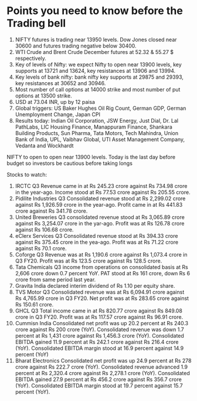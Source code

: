 # Points you need to know before the Trading bell
1. NIFTY futures is trading near 13950 levels. Dow Jones closed near 30600 and futures trading negative below 30400.
2. WTI Crude and Brent Crude December futures at 52.32 & 55.27 $ respectively. 
3. Key of levels of Nifty: we expect Nifty to open near 13900 levels, key supports at 13721 and 13624, key resistances at 13906 and 13994.
4. Key levels of bank nifty: bank nifty key supports at 29875 and 29393, key resistances at 30652 and 30946.
5. Most number of call options at 14000 strike and most number of put options at 13500 strike.
6. USD at 73.04 INR, up by 12 paisa
7. Global triggers: US Baker Hughes Oil Rig Count, German GDP, German Unemployment Change, Japan CPI
8. Results today: Indian Oil Corporation, JSW Energy, Just Dial, Dr. Lal PathLabs, LIC Housing Finance, Manappuram Finance, Shankara Building Products, Sun Pharma, Tata Motors, Tech Mahindra, Union Bank of India, UPL, Vaibhav Global, UTI Asset Management Company, Vedanta and Wockhardt 

NIFTY to open to open near 13900 levels. Today is the last day before budget so investors be cautious before taking longs

Stocks to watch:
1. IRCTC Q3 Revenue came in at Rs 245.23 crore against Rs 734.98 crore in the year-ago. Income stood at Rs 77.53 crore against Rs 205.55 crore.
2. Pidilite Industries Q3 Consolidated revenue stood at Rs 2,299.02 crore against Rs 1,926.59 crore in the year-ago. Profit came in at Rs 441.83 crore against Rs 341.78 crore.
3. United Breweries Q3 consolidated revenue stood at Rs 3,065.89 crore against Rs 3,254.07 crore in the yar-ago. Profit was at Rs 126.78 crore against Rs 106.68 crore.
4. eClerx Services Q3 Consolidated revenue stood at Rs 394.33 crore against Rs 375.45 crore in the yea-ago. Profit was at Rs 71.22 crore against Rs 70.1 crore.
5. Coforge Q3 Revenue was at Rs 1,190.6 crore against Rs 1,073.4 crore in Q3 FY20. Profit was at Rs 123.5 crore against Rs 128.5 crore.
6. Tata Chemicals Q3 income from operations on consolidated basis at Rs 2,606 crore down 0.7 percent YoY. PAT stood at Rs 161 crore, down Rs 6 crore from same period last year.
7. Gravita India declared interim dividend of Rs 1.10 per equity share.
8. TVS Motor Q3 Consolidated revenue was at Rs 6,094.91 crore against Rs 4,765.99 crore in Q3 FY20. Net profit was at Rs 283.65 crore against Rs 150.61 crore.
9. GHCL Q3 Total income came in at Rs 820.77 crore against Rs 849.08 crore in Q3 FY20. Profit was at Rs 117.57 crore against Rs 96.91 crore.
10. Cummisn India Consolidated net profit was up 20.2 percent at Rs 240.3 crore against Rs 200 crore (YoY). Consolidated revenue was down 1.7 percent at Rs 1,431 crore against Rs 1,456.3 crore (YoY). Consolidated EBITDA gained 11.9 percent at Rs 242.1 crore against Rs 216.4 crore (YoY). Consolidated EBITDA margin stood at 16.9 percent against 14.9 percent (YoY)
11. Bharat Electronics Consolidated net profit was up 24.9 percent at Rs 278 crore against Rs 222.7 crore (YoY). Consolidated revenue advanced 1.9 percent at Rs 2,320.4 crore against Rs 2,278.1 crore (YoY). Consolidated EBITDA gained 27.9 percent at Rs 456.2 crore against Rs 356.7 crore (YoY). Consolidated EBITDA margin stood at 19.7 percent against 15.7 percent (YoY).
